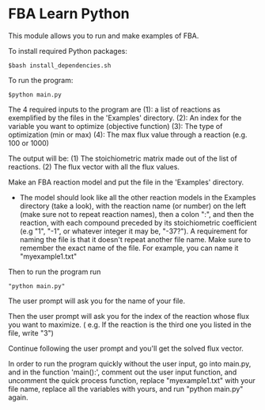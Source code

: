 # FBA Learn Python


This module allows you to run and make examples of FBA.


To install required Python packages:

```
$bash install_dependencies.sh
```

To run the program:

```
$python main.py
```


The 4 required inputs to the program are 
(1): a list of reactions as exemplified by the files in the 'Examples' directory.
(2): An index for the variable you want to optimize (objective function)
(3): The type of optimization (min or max)
(4): The max flux value through a reaction (e.g. 100 or 1000)

The output will be:
(1) The stoichiometric matrix made out of the list of reactions.
(2) The flux vector with all the flux values.



Make an FBA reaction model and put the file in the 'Examples' directory.
* The model should look like all the other reaction models in the Examples directory (take a look), with the reaction name (or number) on the left (make sure not to repeat reaction names), then a colon ":", and then the reaction, with each compound preceded by its stoichiometric coefficient (e.g "1", "-1", or whatever integer it may be, "-37?").
A requirement for naming the file is that it doesn't repeat another file name.
Make sure to remember the exact name of the file. For example, you can name it "myexample1.txt"

Then to run the program run 

```
"python main.py"
```

The user prompt will ask you for the name of your file.

Then the user prompt will ask you for the index of the reaction whose flux you want to maximize.
( e.g. If the reaction is the third one you listed in the file, write "3")

Continue following the user prompt and you'll get the solved flux vector.

In order to run the program quickly without the user input, go into main.py, and in the function 'main():', comment out the user input function,
and uncomment the quick process function, replace "myexample1.txt" with your file name, replace all the variables with yours, and run "python main.py" again.










